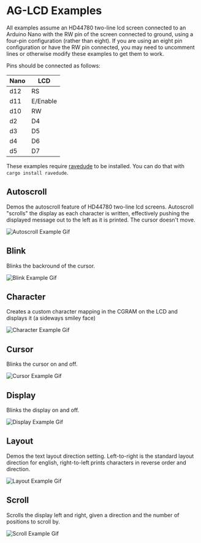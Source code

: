 # AG-LCD Examples

All examples assume an HD44780 two-line lcd screen connected to an Arduino Nano with the RW pin of the screen connected to 
ground, using a four-pin configuration (rather than eight). If you are using an eight pin configuration or have the RW pin
connected, you may need to uncomment lines or otherwise modify these examples to get them to work.

Pins should be connected as follows:

| Nano | LCD      |
|------|----------|
| d12  | RS       |
| d11  | E/Enable |
| d10  | RW       |
| d2   | D4       |
| d3   | D5       |
| d4   | D6       |
| d5   | D7       |

These examples require [ravedude](https://crates.io/crates/ravedude) to be installed. You can do that with `cargo install ravedude`.

## Autoscroll

Demos the autoscroll feature of HD44780 two-line lcd screens. Autoscroll "scrolls" the display as each character
is written, effectively pushing the displayed message out to the left as it is printed. The cursor doesn't move.

![Autoscroll Example Gif](../media/autoscroll_example.gif)

## Blink

Blinks the backround of the cursor.

![Blink Example Gif](../media/blink_example.gif)

## Character

Creates a custom character mapping in the CGRAM on the LCD and displays it (a sideways smiley face)

![Character Example Gif](../media/character_example.gif)

## Cursor

Blinks the cursor on and off.

![Cursor Example Gif](../media/cursor_example.gif)

## Display

Blinks the display on and off.

![Display Example Gif](../media/display_example.gif)

## Layout

Demos the text layout direction setting. Left-to-right is the standard layout direction for english, right-to-left
prints characters in reverse order and direction.

![Layout Example Gif](../media/layout_example.gif)

## Scroll

Scrolls the display left and right, given a direction and the number of positions to scroll by.

![Scroll Example Gif](../media/scroll_example.gif)
